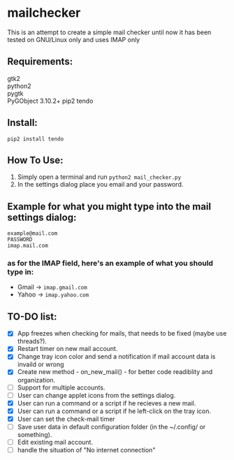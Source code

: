 # mailchecker
This is an attempt to create a simple mail checker
until now it has been tested on GNU/Linux only and uses IMAP only   

Requirements:
--------------
gtk2  
python2     
pygtk   
PyGObject 3.10.2+
pip2
tendo

Install:
---------
```pip2 install tendo```

How To Use:
------------
1. Simply open a terminal and run `python2 mail_checker.py`
2. In the settings dialog place you email and your password.

Example for what you might type into the mail settings dialog:
---------------------------------------------------
```
example@mail.com  
PASSWORD 
imap.mail.com
```
### as for the IMAP field, here's an example of what you should type in:
- Gmail -> `imap.gmail.com`	
- Yahoo -> `imap.yahoo.com` 

TO-DO list:
------------
- [x] App freezes when checking for mails, that needs to be fixed (maybe use threads?).
- [x] Restart timer on new mail account.
- [x] Change tray icon color and send a notification if mail account data is invaild or wrong
- [x] Create new method - on_new_mail() - for better code readiblity and organization.
- [ ] Support for multiple accounts.
- [ ] User can change applet icons from the settings dialog.
- [x] User can run a command or a script if he recieves a new mail.
- [x] User can run a command or a script if he left-click on the tray icon.
- [x] User can set the check-mail timer
- [ ] Save user data in default configuration folder (in the ~/.config/ or something). 
- [ ] Edit existing mail account.
- [ ] handle the situation of "No internet connection"
